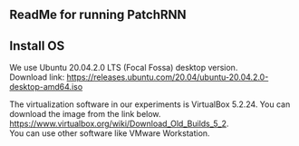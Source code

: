 ## ReadMe for running PatchRNN


## Install OS

We use Ubuntu 20.04.2.0 LTS (Focal Fossa) desktop version. \
Download link:
https://releases.ubuntu.com/20.04/ubuntu-20.04.2.0-desktop-amd64.iso

The virtualization software in our experiments is VirtualBox 5.2.24. 
You can download the image from the link below.
https://www.virtualbox.org/wiki/Download_Old_Builds_5_2. \
You can use other software like VMware Workstation.

